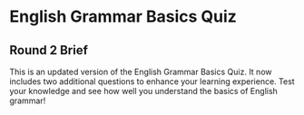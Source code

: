 # English Grammar Basics Quiz

## Round 2 Brief
This is an updated version of the English Grammar Basics Quiz. It now includes two additional questions to enhance your learning experience. Test your knowledge and see how well you understand the basics of English grammar!